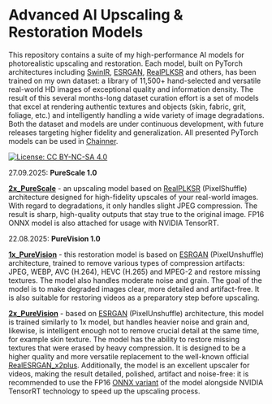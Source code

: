 # Advanced AI Upscaling & Restoration Models
This repository contains a suite of my high-performance AI models for photorealistic upscaling and restoration. Each model, built on PyTorch architectures including [SwinIR](https://github.com/JingyunLiang/SwinIR), [ESRGAN](https://github.com/xinntao/Real-ESRGAN), [RealPLKSR](https://github.com/dslisleedh/PLKSR) and others, has been trained on my own dataset: a library of 11,500+ hand-selected and versatile real-world HD images of exceptional quality and information density. The result of this several months-long dataset curation effort is a set of models that excel at rendering authentic textures and objects (skin, fabric, grit, foliage, etc.) and intelligently handling a wide variety of image degradations. Both the dataset and models are under continuous development, with future releases targeting higher fidelity and generalization. All presented PyTorch models can be used in [Chainner](https://github.com/chaiNNer-org/chaiNNer-nightly). 

[![License: CC BY-NC-SA 4.0](https://img.shields.io/badge/License-CC%20BY--NC--SA%204.0-lightgrey.svg)](https://creativecommons.org/licenses/by-nc-sa/4.0/)

27.09.2025: **PureScale 1.0**

[**2x_PureScale**](https://github.com/limitlesslab/AI-upscaling-models/releases/tag/PureScale) - an upscaling model based on [RealPLKSR](https://github.com/dslisleedh/PLKSR/issues/4) (PixelShuffle) architecture designed for high-fidelity upscales of your real-world images. With regard to degradations, it only handles slight JPEG compression. The result is sharp, high-quality outputs that stay true to the original image. FP16 ONNX model is also attached for usage with NVIDIA TensorRT.

22.08.2025: **PureVision 1.0**

[**1x_PureVision**](https://github.com/daredevilstudio/AI-upscaling-models/releases/download/PureVision/1x_PureVision.pth) - this restoration model is based on [ESRGAN](https://github.com/xinntao/Real-ESRGAN) (PixelUnshuffle) architecture, trained to remove various types of compression artifacts: JPEG, WEBP, AVC (H.264), HEVC (H.265) and MPEG-2 and restore missing textures. The model also handles moderate noise and grain. The goal of the model is to make degraded images clear, more detailed and artifact-free. It is also suitable for restoring videos as a preparatory step before upscaling. 

[**2x_PureVision**](https://github.com/daredevilstudio/AI-upscaling-models/releases/download/PureVision/2x_PureVision.pth) - based on [ESRGAN](https://github.com/xinntao/Real-ESRGAN) (PixelUnshuffle) architecture, this model is trained similarly to 1x model, but handles heavier noise and grain and, likewise, is intelligent enough not to remove crucial detail at the same time, for example skin texture. The model has the ability to restore missing textures that were erased by heavy compression. It is designed to be a higher quality and more versatile replacement to the well-known official [RealESRGAN_x2plus](https://github.com/xinntao/Real-ESRGAN/releases/tag/v0.2.1). Additionally, the model is an excellent upscaler for videos, making the result detailed, polished, artifact and noise-free: it is recommended to use the FP16 [ONNX variant](https://github.com/daredevilstudio/AI-upscaling-models/releases/download/PureVision/2x_PureVision.onnx) of the model alongside NVIDIA TensorRT technology to speed up the upscaling process.

